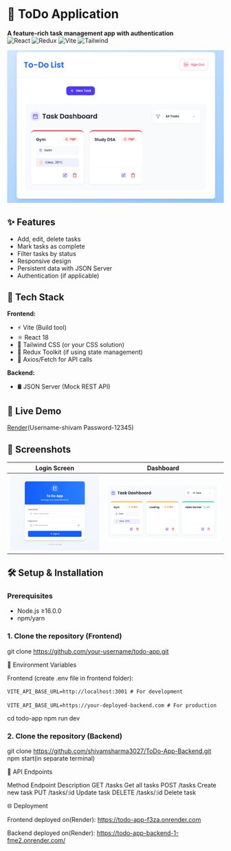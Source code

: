 # 📝 ToDo Application
**A feature-rich task management app with authentication**  
![React](https://img.shields.io/badge/React-18-blue) ![Redux](https://img.shields.io/badge/Redux_Toolkit-1.9-purple) ![Vite](https://img.shields.io/badge/Vite-4.0-orange) ![Tailwind](https://img.shields.io/badge/Tailwind_CSS-3.0-cyan)

![To Do-App Screenshot](public/To%20Do-App.png)

## ✨ Features

- Add, edit, delete tasks
- Mark tasks as complete
- Filter tasks by status
- Responsive design
- Persistent data with JSON Server
- Authentication (if applicable)

## 🚀 Tech Stack

**Frontend:**
- ⚡ Vite (Build tool)
- ⚛️ React 18
- 🎨 Tailwind CSS (or your CSS solution)
- 🔄 Redux Toolkit (if using state management)
- 📡 Axios/Fetch for API calls

**Backend:**
- 🛢️ JSON Server (Mock REST API)



## 🚀 Live Demo
[Render](https://todo-app-f3za.onrender.com/)(Username-shivam  Password-12345)

## 📸 Screenshots
| Login Screen | Dashboard |
|--------------|-----------|
| ![Login](public/LoginPage.png) | ![Dashboard](public/DashBoard.png) |


## 🛠️ Setup & Installation

### Prerequisites
- Node.js ≥16.0.0
- npm/yarn

### 1. Clone the repository (Frontend)

git clone https://github.com/your-username/todo-app.git

🔧 Environment Variables

Frontend (create .env file in frontend folder):

    VITE_API_BASE_URL=http://localhost:3001 # For development

    VITE_API_BASE_URL=https://your-deployed-backend.com # For production


cd todo-app
npm run dev


### 2. Clone the repository (Backend)
git clone https://github.com/shivamsharma3027/ToDo-App-Backend.git
npm start(in separate terminal)

📝 API Endpoints
 
Method	    Endpoint	        Description
GET	     /tasks	        Get all tasks
POST	     /tasks	        Create new task
PUT	     /tasks/:id	        Update task
DELETE	     /tasks/:id	        Delete task


🌐 Deployment

Frontend deployed on(Render): https://todo-app-f3za.onrender.com

Backend deployed on(Render): https://todo-app-backend-1-fme2.onrender.com/

